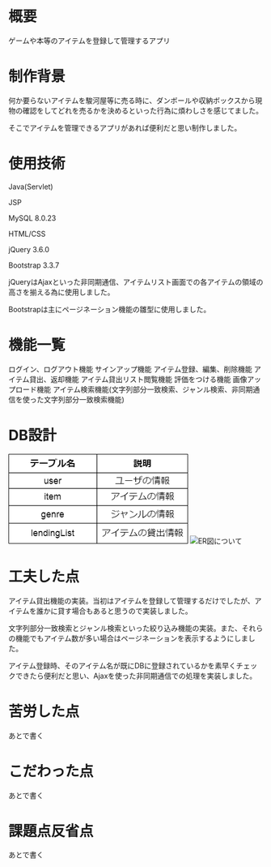 # 概要
ゲームや本等のアイテムを登録して管理するアプリ

# 制作背景
何か要らないアイテムを駿河屋等に売る時に、ダンボールや収納ボックスから現物の確認をしてどれを売るかを決めるといった行為に煩わしさを感じてました。

そこでアイテムを管理できるアプリがあれば便利だと思い制作しました。

# 使用技術
Java(Servlet)

JSP

MySQL 8.0.23

HTML/CSS

jQuery 3.6.0

Bootstrap 3.3.7




jQueryはAjaxといった非同期通信、アイテムリスト画面での各アイテムの領域の高さを揃える為に使用しました。

Bootstrapは主にページネーション機能の雛型に使用しました。

# 機能一覧
ログイン、ログアウト機能
サインアップ機能
アイテム登録、編集、削除機能
アイテム貸出、返却機能
アイテム貸出リスト閲覧機能
評価をつける機能
画像アップロード機能
アイテム検索機能(文字列部分一致検索、ジャンル検索、非同期通信を使った文字列部分一致検索機能)

# DB設計

![テーブルについて](./table_ex.png)
![ER図について](./ER!.png)

# 工夫した点
アイテム貸出機能の実装。当初はアイテムを登録して管理するだけでしたが、アイテムを誰かに貸す場合もあると思うので実装しました。

文字列部分一致検索とジャンル検索といった絞り込み機能の実装。また、それらの機能でもアイテム数が多い場合はページネーションを表示するようにしました。

アイテム登録時、そのアイテム名が既にDBに登録されているかを素早くチェックできたら便利だと思い、Ajaxを使った非同期通信での処理を実装しました。

# 苦労した点
あとで書く

# こだわった点
あとで書く

# 課題点反省点
あとで書く
